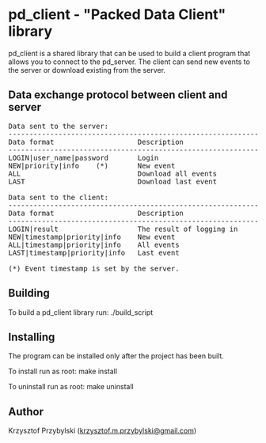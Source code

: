 pd_client - "Packed Data Client" library
========================================
pd_client is a shared library that can be used to build a client program that allows you to connect to the pd_server.
The client can send new events to the server or download existing from the server.

Data exchange protocol between client and server
------------------------------------------------
<pre>
Data sent to the server:
-------------------------------------------------------------
Data format                    Description
-------------------------------------------------------------
LOGIN|user_name|password       Login
NEW|priority|info    (*)       New event
ALL                            Download all events
LAST                           Download last event

Data sent to the client:
-------------------------------------------------------------
Data format                    Description
-------------------------------------------------------------
LOGIN|result                   The result of logging in
NEW|timestamp|priority|info    New event
ALL|timestamp|priority|info    All events
LAST|timestamp|priority|info   Last event

(*) Event timestamp is set by the server.
</pre>


Building
--------
To build a pd_client library run:
./build_script


Installing
----------
The program can be installed only after the project has been built.

To install run as root:
make install

To uninstall run as root:
make uninstall


Author
------
Krzysztof Przybylski (krzysztof.m.przybylski@gmail.com)
